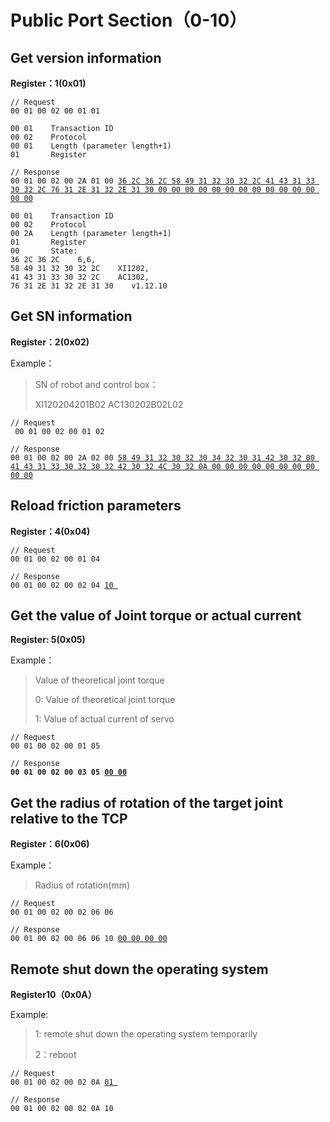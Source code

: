 # Public Port Section（0-10）

## Get version information

**Register：1(0x01)**

```
// Request
00 01 00 02 00 01 01 
```

```
00 01    Transaction ID
00 02    Protocol
00 01    Length (parameter length+1)
01       Register
```

<pre data-overflow="wrap"><code>// Response
00 01 00 02 00 2A 01 00 <a data-footnote-ref href="#user-content-fn-1">36 2C 36 2C 58 49 31 32 30 32 2C 41 43 31 33 30 32 2C 76 31 2E 31 32 2E 31 30 00 00 00 00 00 00 00 00 00 00 00 00 00 00</a>
</code></pre>

```
00 01    Transaction ID
00 02    Protocol
00 2A    Length (parameter length+1)
01       Register
00       State: 
36 2C 36 2C    6,6,
58 49 31 32 30 32 2C    XI1202,
41 43 31 33 30 32 2C    AC1302,
76 31 2E 31 32 2E 31 30    v1.12.10
```





## Get SN information

**Register：2(0x02)**

Example：

> SN of robot and control box：
>
> XI120204201B02 AC130202B02L02

```
// Request
 00 01 00 02 00 01 02
```

<pre data-overflow="wrap"><code>// Response
00 01 00 02 00 2A 02 00 <a data-footnote-ref href="#user-content-fn-2">58 49 31 32 30 32 30 34 32 30 31 42 30 32 00 41 43 31 33 30 32 30 32 42 30 32 4C 30 32 0A 00 00 00 00 00 00 00 00 00 00</a>
</code></pre>



## Reload friction parameters

**Register：4(0x04)**

```
// Request
00 01 00 02 00 01 04 
```

<pre><code>// Response
00 01 00 02 00 02 04 <a data-footnote-ref href="#user-content-fn-3">10 </a>
</code></pre>



## Get the value of Joint torque or actual current

**Register: 5(0x05)**

Example：

> Value of theoretical joint torque
>
> 0: Value of theoretical joint torque
>
> 1: Value of actual current of servo

```
// Request
00 01 00 02 00 01 05
```

<pre><code>// Response
<strong>00 01 00 02 00 03 05 <a data-footnote-ref href="#user-content-fn-4">00 00</a>
</strong></code></pre>



## Get the radius of rotation of the target joint relative to the TCP

**Register：6(0x06)**

Example：

> Radius of rotation(mm)

```
// Request
00 01 00 02 00 02 06 06 
```

<pre><code>// Response
00 01 00 02 00 06 06 10 <a data-footnote-ref href="#user-content-fn-5">00 00 00 00</a>
</code></pre>



## Remote shut down the operating system

**Register10（0x0A）**

Example:

> 1: remote shut down the operating system temporarily
>
> 2：reboot

<pre><code>// Request
00 01 00 02 00 02 0A <a data-footnote-ref href="#user-content-fn-6">01 </a>
</code></pre>

```
// Response
00 01 00 02 00 02 0A 10
```



























[^1]: 

[^2]: 

[^3]: 

[^4]: 

[^5]: 

[^6]: 
